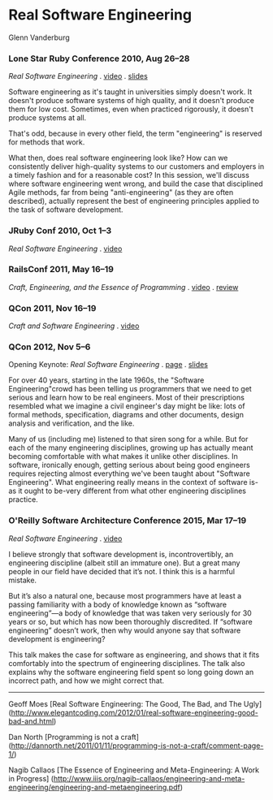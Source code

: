 # Real Software Engineering
Glenn Vanderburg


### Lone Star Ruby Conference 2010, Aug 26–28
*Real Software Engineering*
. [video](http://www.youtube.com/watch?v=NP9AIUT9nos)
. [slides](http://cdn.oreillystatic.com/en/assets/1/event/40/Real%20Software%20Engineering%20Presentation.pdf)

Software engineering as it's taught in universities simply doesn't work. It
doesn't produce software systems of high quality, and it doesn't produce them
for low cost. Sometimes, even when practiced rigorously, it doesn't produce
systems at all.

That's odd, because in every other field, the term "engineering" is reserved
for methods that work.

What then, does real software engineering look like? How can we consistently
deliver high-quality systems to our customers and employers in a timely fashion
and for a reasonable cost? In this session, we'll discuss where software
engineering went wrong, and build the case that disciplined Agile methods, far
from being "anti-engineering" (as they are often described), actually represent
the best of engineering principles applied to the task of software development.


### JRuby Conf 2010, Oct 1–3
*Real Software Engineering*
. [video](https://vimeo.com/16287115)


### RailsConf 2011, May 16–19
*Craft, Engineering, and the Essence of Programming*
. [video](http://www.youtube.com/watch?v=LlTiMUzLMgM)
. [review](http://trevmex.com/post/5645499987/craft-engineering-and-the-essence-of-programming)


### QCon 2011, Nov 16–19
*Craft and Software Engineering*
. [video](http://www.infoq.com/presentations/Craft-and-Software-Engineering)


### QCon 2012, Nov 5–6
Opening Keynote: *Real Software Engineering*
. [page](http://qconsf.com/sf2012/sf2012/speaker/Glenn%2bVanderburg.html)
. [slides](http://qconsf.com/sf2012/dl/qcon-sanfran-2012/slides/GlennVanderburg_OpeningKeynoteRealSoftwareEngineering.pdf)

For over 40 years, starting in the late 1960s, the "Software Engineering"crowd
has been telling us programmers that we need to get serious and learn how to be
real engineers. Most of their prescriptions resembled what we imagine a civil
engineer's day might be like: lots of formal methods, specification, diagrams
and other documents, design analysis and verification, and the like.

Many of us (including me) listened to that siren song for a while. But for each
of the many engineering disciplines, growing up has actually meant becoming
comfortable with what makes it unlike other disciplines. In software,
ironically enough, getting serious about being good engineers requires
rejecting almost everything we've been taught about "Software Engineering".
What engineering really means in the context of software is-as it ought to
be-very different from what other engineering disciplines practice.


### O'Reilly Software Architecture Conference 2015, Mar 17–19
*Real Software Engineering*
. [video](http://www.youtube.com/watch?v=zDEpeWQHtFU)

I believe strongly that software development is, incontrovertibly, an
engineering discipline (albeit still an immature one). But a great many people
in our field have decided that it’s not. I think this is a harmful mistake.

But it’s also a natural one, because most programmers have at least a passing
familiarity with a body of knowledge known as “software engineering”—a body of
knowledge that was taken very seriously for 30 years or so, but which has now
been thoroughly discredited. If “software engineering” doesn’t work, then why
would anyone say that software development is engineering?

This talk makes the case for software as engineering, and shows that it fits
comfortably into the spectrum of engineering disciplines. The talk also
explains why the software engineering field spent so long going down an
incorrect path, and how we might correct that.

-------------------------------------------------------------------------------

Geoff Moes
[Real Software Engineering: The Good, The Bad, and The Ugly]
(http://www.elegantcoding.com/2012/01/real-software-engineering-good-bad-and.html)

Dan North
[Programming is not a craft]
(http://dannorth.net/2011/01/11/programming-is-not-a-craft/comment-page-1/)

Nagib Callaos
[The Essence of Engineering and Meta-Engineering: A Work in Progress]
(http://www.iiis.org/nagib-callaos/engineering-and-meta-engineering/engineering-and-metaengineering.pdf)
